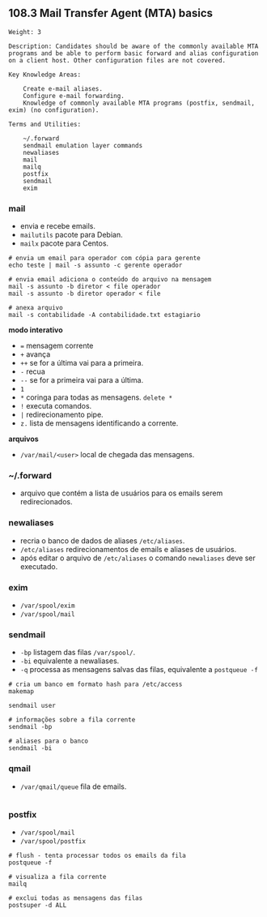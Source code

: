 ## 108.3 Mail Transfer Agent (MTA) basics

```
Weight: 3

Description: Candidates should be aware of the commonly available MTA programs and be able to perform basic forward and alias configuration on a client host. Other configuration files are not covered.

Key Knowledge Areas:

    Create e-mail aliases.
    Configure e-mail forwarding.
    Knowledge of commonly available MTA programs (postfix, sendmail, exim) (no configuration).

Terms and Utilities:

    ~/.forward
    sendmail emulation layer commands
    newaliases
    mail
    mailq
    postfix
    sendmail
    exim

```

### mail

* envia e recebe emails.
* `mailutils` pacote para Debian.
* `mailx` pacote para Centos.

```shell
# envia um email para operador com cópia para gerente
echo teste | mail -s assunto -c gerente operador

# envia email adiciona o conteúdo do arquivo na mensagem
mail -s assunto -b diretor < file operador
mail -s assunto -b diretor operador < file

# anexa arquivo
mail -s contabilidade -A contabilidade.txt estagiario
```

**modo interativo**
* `=` mensagem corrente
* `+` avança
* `++` se for a última vai para a primeira.
* `-` recua
* `--` se for a primeira vai para a última.
* `1`
* `*` coringa para todas as mensagens. `delete *`
* `!` executa comandos.
* `|` redirecionamento pipe.
* `z.` lista de mensagens identificando a corrente.

**arquivos**
* `/var/mail/<user>` local de chegada das mensagens.

### ~/.forward

* arquivo que contém a lista de usuários para os emails serem redirecionados.

### newaliases

* recria o banco de dados de aliases `/etc/aliases`.
* `/etc/aliases` redirecionamentos de emails e aliases de usuários.
* após editar o arquivo de `/etc/aliases` o comando `newaliases` deve ser executado.

### exim

* `/var/spool/exim`
* `/var/spool/mail`

### sendmail

* `-bp` listagem das filas `/var/spool/`.
* `-bi` equivalente a newaliases.
* `-q` processa as mensagens salvas das filas, equivalente a `postqueue -f`

```shell
# cria um banco em formato hash para /etc/access
makemap

sendmail user

# informações sobre a fila corrente
sendmail -bp

# aliases para o banco
sendmail -bi
```

### qmail

* `/var/qmail/queue` fila de emails.

```shell
```

### postfix

* `/var/spool/mail`
* `/var/spool/postfix`

```shell
# flush - tenta processar todos os emails da fila
postqueue -f

# visualiza a fila corrente
mailq

# exclui todas as mensagens das filas
postsuper -d ALL
```
